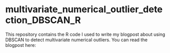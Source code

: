 # multivariate_numerical_outlier_detection_DBSCAN_R
This repository contains the R code I used to write my blogpost about using DBSCAN to detect multivariate numerical outliers.
You can read the blogpost here:
